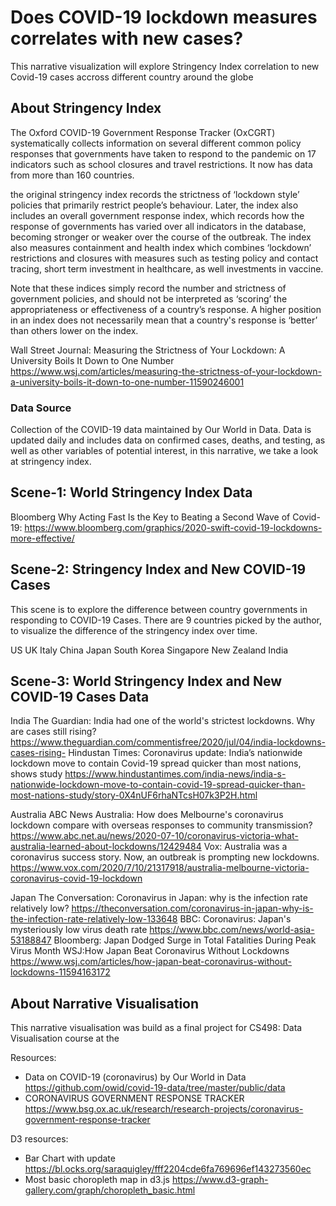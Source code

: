 # Does COVID-19 lockdown measures correlates with new cases?

This narrative visualization will explore Stringency Index correlation to new Covid-19 cases accross different country around the globe

## About Stringency Index
The Oxford COVID-19 Government Response Tracker (OxCGRT) systematically collects information on several different common policy responses that governments have taken to respond to the pandemic on 17 indicators such as school closures and travel restrictions. It now has data from more than 160 countries. 

the original stringency index records the strictness of ‘lockdown style’ policies that primarily restrict people’s behaviour. Later, the index also includes an overall government response index, which records how the response of governments has varied over all indicators in the database, becoming stronger or weaker over the course of the outbreak. The index also measures containment and health index which combines ‘lockdown’ restrictions and closures with measures such as testing policy and contact tracing, short term investment in healthcare, as well investments in vaccine.

Note that these indices simply record the number and strictness of government policies, and should not be interpreted as ‘scoring’ the appropriateness or effectiveness of a country’s response. A higher position in an index does not necessarily mean that a country's response is ‘better’ than others lower on the index.

Wall Street Journal: Measuring the Strictness of Your Lockdown: A University Boils It Down to One Number https://www.wsj.com/articles/measuring-the-strictness-of-your-lockdown-a-university-boils-it-down-to-one-number-11590246001

### Data Source
Collection of the COVID-19 data maintained by Our World in Data. Data is updated daily and includes data on confirmed cases, deaths, and testing, as well as other variables of potential interest, in this narrative, we take a look at stringency index.

## Scene-1: World Stringency Index Data

Bloomberg Why Acting Fast Is the Key to Beating a Second Wave of Covid-19: https://www.bloomberg.com/graphics/2020-swift-covid-19-lockdowns-more-effective/

## Scene-2: Stringency Index and New COVID-19 Cases

This scene is to explore the difference between country governments in responding to COVID-19 Cases. There are 9 countries picked by the author, to visualize the difference of the stringency index over time.

US
UK
Italy
China
Japan
South Korea
Singapore
New Zealand
India

## Scene-3: World Stringency Index and New COVID-19 Cases Data

India
The Guardian: India had one of the world's strictest lockdowns. Why are cases still rising? https://www.theguardian.com/commentisfree/2020/jul/04/india-lockdowns-cases-rising-
Hindustan Times: Coronavirus update: India’s nationwide lockdown move to contain Covid-19 spread quicker than most nations, shows study https://www.hindustantimes.com/india-news/india-s-nationwide-lockdown-move-to-contain-covid-19-spread-quicker-than-most-nations-study/story-0X4nUF6rhaNTcsH07k3P2H.html

Australia
ABC News Australia: How does Melbourne's coronavirus lockdown compare with overseas responses to community transmission? https://www.abc.net.au/news/2020-07-10/coronavirus-victoria-what-australia-learned-about-lockdowns/12429484
Vox: Australia was a coronavirus success story. Now, an outbreak is prompting new lockdowns. https://www.vox.com/2020/7/10/21317918/australia-melbourne-victoria-coronavirus-covid-19-lockdown

Japan
The Conversation: Coronavirus in Japan: why is the infection rate relatively low? https://theconversation.com/coronavirus-in-japan-why-is-the-infection-rate-relatively-low-133648
BBC: Coronavirus: Japan's mysteriously low virus death rate https://www.bbc.com/news/world-asia-53188847
Bloomberg: Japan Dodged Surge in Total Fatalities During Peak Virus Month
WSJ:How Japan Beat Coronavirus Without Lockdowns https://www.wsj.com/articles/how-japan-beat-coronavirus-without-lockdowns-11594163172

## About Narrative Visualisation

This narrative visualisation was build as a final project for CS498: Data Visualisation course at the

Resources:
- Data on COVID-19 (coronavirus) by Our World in Data https://github.com/owid/covid-19-data/tree/master/public/data
- CORONAVIRUS GOVERNMENT RESPONSE TRACKER https://www.bsg.ox.ac.uk/research/research-projects/coronavirus-government-response-tracker

D3 resources:
- Bar Chart with update https://bl.ocks.org/saraquigley/fff2204cde6fa769696ef143273560ec
- Most basic choropleth map in d3.js https://www.d3-graph-gallery.com/graph/choropleth_basic.html

